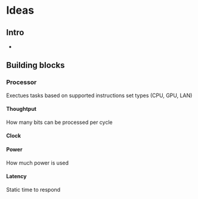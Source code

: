 # Ideas

## Intro

-

## Building blocks

### Processor

Exectues tasks based on supported instructions set types (CPU, GPU, LAN)

#### Thoughtput

How many bits can be processed per cycle

#### Clock

#### Power

How much power is used

#### Latency

Static time to respond
